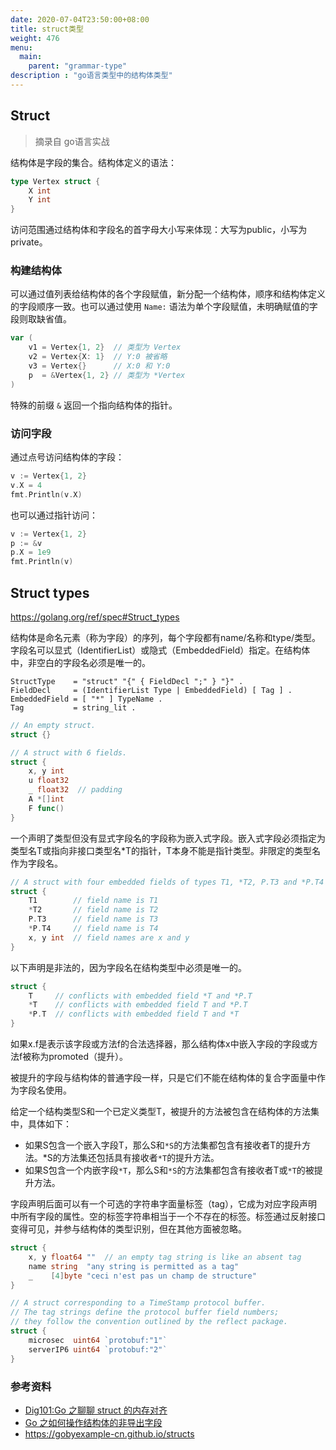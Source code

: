 ```yaml
---
date: 2020-07-04T23:50:00+08:00
title: struct类型
weight: 476
menu:
  main:
    parent: "grammar-type"
description : "go语言类型中的结构体类型"
---
```


## Struct

> 摘录自 go语言实战

结构体是字段的集合。结构体定义的语法：

```go
type Vertex struct {
	X int
	Y int
}
```

访问范围通过结构体和字段名的首字母大小写来体现：大写为public，小写为private。

### 构建结构体

可以通过值列表给结构体的各个字段赋值，新分配一个结构体，顺序和结构体定义的字段顺序一致。也可以通过使用 `Name:` 语法为单个字段赋值，未明确赋值的字段则取缺省值。

```go
var (
	v1 = Vertex{1, 2}  // 类型为 Vertex
	v2 = Vertex{X: 1}  // Y:0 被省略
	v3 = Vertex{}      // X:0 和 Y:0
	p  = &Vertex{1, 2} // 类型为 *Vertex
)
```

特殊的前缀 `&` 返回一个指向结构体的指针。

### 访问字段

通过点号访问结构体的字段：

```go
v := Vertex{1, 2}
v.X = 4
fmt.Println(v.X)
```

也可以通过指针访问：

```go
v := Vertex{1, 2}
p := &v
p.X = 1e9
fmt.Println(v)
```

## Struct types

https://golang.org/ref/spec#Struct_types

结构体是命名元素（称为字段）的序列，每个字段都有name/名称和type/类型。字段名可以显式（IdentifierList）或隐式（EmbeddedField）指定。在结构体中，非空白的字段名必须是唯一的。

```
StructType    = "struct" "{" { FieldDecl ";" } "}" .
FieldDecl     = (IdentifierList Type | EmbeddedField) [ Tag ] .
EmbeddedField = [ "*" ] TypeName .
Tag           = string_lit .
```

```go
// An empty struct.
struct {}

// A struct with 6 fields.
struct {
	x, y int
	u float32
	_ float32  // padding
	A *[]int
	F func()
}
```

一个声明了类型但没有显式字段名的字段称为嵌入式字段。嵌入式字段必须指定为类型名T或指向非接口类型名*T的指针，T本身不能是指针类型。非限定的类型名作为字段名。

```go
// A struct with four embedded fields of types T1, *T2, P.T3 and *P.T4
struct {
	T1        // field name is T1
	*T2       // field name is T2
	P.T3      // field name is T3
	*P.T4     // field name is T4
	x, y int  // field names are x and y
}
```

以下声明是非法的，因为字段名在结构类型中必须是唯一的。

```go
struct {
	T     // conflicts with embedded field *T and *P.T
	*T    // conflicts with embedded field T and *P.T
	*P.T  // conflicts with embedded field T and *T
}
```

如果x.f是表示该字段或方法f的合法选择器，那么结构体x中嵌入字段的字段或方法f被称为promoted（提升）。

被提升的字段与结构体的普通字段一样，只是它们不能在结构体的复合字面量中作为字段名使用。

给定一个结构类型S和一个已定义类型T，被提升的方法被包含在结构体的方法集中，具体如下：

- 如果S包含一个嵌入字段T，那么S和`*S`的方法集都包含有接收者T的提升方法。*S的方法集还包括具有接收者`*T`的提升方法。
- 如果S包含一个内嵌字段`*T`，那么S和`*S`的方法集都包含有接收者T或`*T`的被提升方法。

字段声明后面可以有一个可选的字符串字面量标签（tag），它成为对应字段声明中所有字段的属性。空的标签字符串相当于一个不存在的标签。标签通过反射接口变得可见，并参与结构体的类型识别，但在其他方面被忽略。

```go
struct {
	x, y float64 ""  // an empty tag string is like an absent tag
	name string  "any string is permitted as a tag"
	_    [4]byte "ceci n'est pas un champ de structure"
}

// A struct corresponding to a TimeStamp protocol buffer.
// The tag strings define the protocol buffer field numbers;
// they follow the convention outlined by the reflect package.
struct {
	microsec  uint64 `protobuf:"1"`
	serverIP6 uint64 `protobuf:"2"`
}
```



### 参考资料

- [Dig101:Go 之聊聊 struct 的内存对齐](https://gocn.vip/topics/9759)
- [Go 之如何操作结构体的非导出字段](https://gocn.vip/topics/10553)
- https://gobyexample-cn.github.io/structs